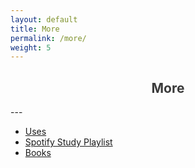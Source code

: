```yaml
---
layout: default
title: More
permalink: /more/
weight: 5
---
```

<h2 style="text-align:center; color: #3a3a3a">
    <div>
        <b>More</b>
    </div>
</h2>
---

* [Uses](/uses.md)
* [Spotify Study Playlist](https://open.spotify.com/playlist/6mtQxnGRYzAzILoJBPPcey?si=9Q8hWMgVSVWNEnyordHkyQ)
* [Books](vyshnav)
